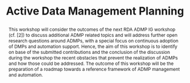 ---
abstract: This workshop will consider the outcomes of the next RDA ADMP IG workshop
  (cf. [2]) to discuss additional ADMP related topics and will address further open
  research questions around ADMPs, with a special focus on continuous adoption of
  DMPs and automation support. Hence, the aim of this workshop is to identify on base
  of the submitted contributions and the conclusion of the discussion during the workshop
  the recent obstacles that prevent the realization of ADMPs and how those could be
  addressed. The outcome of this workshop will be the preparation of a roadmap towards
  a reference framework of ADMP management and automation.
creators:
- Felix Engel
- Matthias Hemmje
- Simon Waddington
- Helen Glaves
- Rob Baxter
- Heike Görzig
date: null
document_url: https://services.phaidra.univie.ac.at/api/object/o:502817/download
grand_parent: iPRES
institutions: []
keywords: []
landing_page_url: https://phaidra.univie.ac.at/o:502817
language: eng
layout: publication
license: CC BY-NC-SA 3.0 AT
notes_url: null
parent: iPRES 2016
publication_type: workshop
size: 23716
slides_url: null
source_name: iPRES
stream_url: null
title: Active Data Management Planning
year: 2016
---
